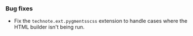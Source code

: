 ### Bug fixes

- Fix the `technote.ext.pygmentsscss` extension to handle cases where the HTML builder isn't being run.
